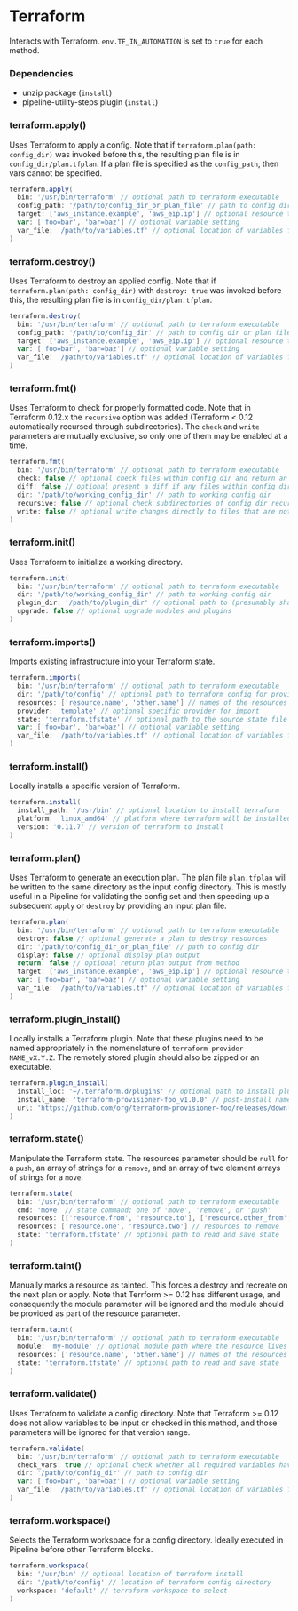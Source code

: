 # Terraform

Interacts with Terraform. `env.TF_IN_AUTOMATION` is set to `true` for each method.

### Dependencies

- unzip package (`install`)
- pipeline-utility-steps plugin (`install`)

### terraform.apply()
Uses Terraform to apply a config. Note that if `terraform.plan(path: config_dir)` was invoked before this, the resulting plan file is in `config_dir/plan.tfplan`. If a plan file is specified as the `config_path`, then vars cannot be specified.

```groovy
terraform.apply(
  bin: '/usr/bin/terraform' // optional path to terraform executable
  config_path: '/path/to/config_dir_or_plan_file' // path to config dir or plan file
  target: ['aws_instance.example', 'aws_eip.ip'] // optional resource targets
  var: ['foo=bar', 'bar=baz'] // optional variable setting
  var_file: '/path/to/variables.tf' // optional location of variables file
)
```

### terraform.destroy()
Uses Terraform to destroy an applied config. Note that if `terraform.plan(path: config_dir)` with `destroy: true` was invoked before this, the resulting plan file is in `config_dir/plan.tfplan`.

```groovy
terraform.destroy(
  bin: '/usr/bin/terraform' // optional path to terraform executable
  config_path: '/path/to/config_dir' // path to config dir or plan file
  target: ['aws_instance.example', 'aws_eip.ip'] // optional resource targets
  var: ['foo=bar', 'bar=baz'] // optional variable setting
  var_file: '/path/to/variables.tf' // optional location of variables file
)
```

### terraform.fmt()
Uses Terraform to check for properly formatted code. Note that in Terraform
0.12.x the `recursive` option was added (Terraform < 0.12 automatically
recursed through subdirectories). The `check` and `write` parameters are
mutually exclusive, so only one of them may be enabled at a time.

```groovy
terraform.fmt(
  bin: '/usr/bin/terraform' // optional path to terraform executable
  check: false // optional check files within config dir and return an error if any files are not formatted correctly (cannot be used with `write`)
  diff: false // optional present a diff if any files within config dir are not formatted correctly
  dir: '/path/to/working_config_dir' // path to working config dir
  recursive: false // optional check subdirectories of config dir recursively (only available in Terraform 0.12 and greater)
  write: false // optional write changes directly to files that are not formatted directly (cannot be used with `check`)
)
```

### terraform.init()
Uses Terraform to initialize a working directory.

```groovy
terraform.init(
  bin: '/usr/bin/terraform' // optional path to terraform executable
  dir: '/path/to/working_config_dir' // path to working config dir
  plugin_dir: '/path/to/plugin_dir' // optional path to (presumably shared) plugin/provider installation directory
  upgrade: false // optional upgrade modules and plugins
)
```

### terraform.imports()
Imports existing infrastructure into your Terraform state.

```groovy
terraform.imports(
  bin: '/usr/bin/terraform' // optional path to terraform executable
  dir: '/path/to/config' // optional path to terraform config for provider
  resources: ['resource.name', 'other.name'] // names of the resources to import
  provider: 'template' // optional specific provider for import
  state: 'terraform.tfstate' // optional path to the source state file
  var: ['foo=bar', 'bar=baz'] // optional variable setting
  var_file: '/path/to/variables.tf' // optional location of variables file
)
```

### terraform.install()
Locally installs a specific version of Terraform.

```groovy
terraform.install(
  install_path: '/usr/bin' // optional location to install terraform
  platform: 'linux_amd64' // platform where terraform will be installed
  version: '0.11.7' // version of terraform to install
)
```

### terraform.plan()
Uses Terraform to generate an execution plan. The plan file `plan.tfplan` will be written to the same directory as the input config directory. This is mostly useful in a Pipeline for validating the config set and then speeding up a subsequent `apply` or `destroy` by providing an input plan file.

```groovy
terraform.plan(
  bin: '/usr/bin/terraform' // optional path to terraform executable
  destroy: false // optional generate a plan to destroy resources
  dir: '/path/to/config_dir_or_plan_file' // path to config dir
  display: false // optional display plan output
  return: false // optional return plan output from method
  target: ['aws_instance.example', 'aws_eip.ip'] // optional resource targets
  var: ['foo=bar', 'bar=baz'] // optional variable setting
  var_file: '/path/to/variables.tf' // optional location of variables file
)
```

### terraform.plugin_install()
Locally installs a Terraform plugin. Note that these plugins need to be named appropriately in the nomenclature of `terraform-provider-NAME_vX.Y.Z`. The remotely stored plugin should also be zipped or an executable.

```groovy
terraform.plugin_install(
  install_loc: '~/.terraform.d/plugins' // optional path to install plugin into
  install_name: 'terraform-provisioner-foo_v1.0.0' // post-install name of plugin
  url: 'https://github.com/org/terraform-provisioner-foo/releases/download/v1.0.0/terraform-provisioner-foo-v1.0.0-linux-amd64' // url to retrieve plugin from
)
```

### terraform.state()
Manipulate the Terraform state. The resources parameter should be `null` for a `push`, an array of strings for a `remove`, and an array of two element arrays of strings for a `move`.

```groovy
terraform.state(
  bin: '/usr/bin/terraform' // optional path to terraform executable
  cmd: 'move' // state command; one of 'move', 'remove', or 'push'
  resources: [['resource.from', 'resource.to'], ['resource.other_from', 'resource.other_to']] // resources to move
  resources: ['resource.one', 'resource.two'] // resources to remove
  state: 'terraform.tfstate' // optional path to read and save state
)
```

### terraform.taint()
Manually marks a resource as tainted. This forces a destroy and recreate on the next plan or apply. Note that Terrform >= 0.12 has different usage, and consequently the module parameter will be ignored and the module should be provided as part of the resource parameter.

```groovy
terraform.taint(
  bin: '/usr/bin/terraform' // optional path to terraform executable
  module: 'my-module' // optional module path where the resource lives
  resources: ['resource.name', 'other.name'] // names of the resources to taint
  state: 'terraform.tfstate' // optional path to read and save state
)
```

### terraform.validate()
Uses Terraform to validate a config directory. Note that Terraform >= 0.12 does not allow variables to be input or checked in this method, and those parameters will be ignored for that version range.

```groovy
terraform.validate(
  bin: '/usr/bin/terraform' // optional path to terraform executable
  check_vars: true // optional check whether all required variables have been specified
  dir: '/path/to/config_dir' // path to config dir
  var: ['foo=bar', 'bar=baz'] // optional variable setting
  var_file: '/path/to/variables.tf' // optional location of variables file
)
```

### terraform.workspace()
Selects the Terraform workspace for a config directory. Ideally executed in Pipeline before other Terraform blocks.

```groovy
terraform.workspace(
  bin: '/usr/bin' // optional location of terraform install
  dir: '/path/to/config' // location of terraform config directory
  workspace: 'default' // terraform workspace to select
)
```
